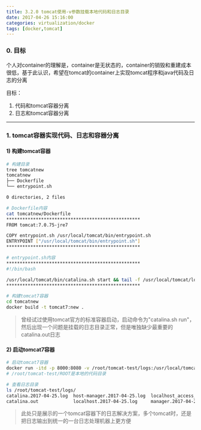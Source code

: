 ```yaml
---
title: 3.2.0 tomcat使用-v参数挂载本地代码和日志目录
date: 2017-04-26 15:16:00
categories: virtualization/docker
tags: [docker,tomcat]
---
```


### 0. 目标
个人对container的理解是，container是无状态的，container的销毁和重建成本很低，基于此认识，希望在tomcat的container上实现tomcat程序和java代码及日志的分离

目标：
1. 代码和tomcat容器分离
2. 日志和tomcat容器分离

---

### 1. tomcat容器实现代码、日志和容器分离
#### 1) 构建tomcat容器
``` bash
# 构建目录
tree tomcatnew
tomcatnew
├── Dockerfile
└── entrypoint.sh

0 directories, 2 files

# Dockerfile内容
cat tomcatnew/Dockerfile
**************************************************
FROM tomcat:7.0.75-jre7

COPY entrypoint.sh /usr/local/tomcat/bin/entrypoint.sh
ENTRYPOINT ["/usr/local/tomcat/bin/entrypoint.sh"]
**************************************************

# entrypoint.sh内容
**************************************************
#!/bin/bash

/usr/local/tomcat/bin/catalina.sh start && tail -f /usr/local/tomcat/logs/catalina.out
**************************************************

# 构建tomcat7容器
cd tomcatnew
docker build -t tomcat7:new .
```
> 曾经试过使用tomcat官方的标准容器启动，启动命令为"catalina.sh run"，然后出现一个问题是挂载的日志目录正常，但是唯独缺少最重要的catalina.out日志

#### 2) 启动tomcat7容器
``` bash
# 启动tomcat7容器
docker run -itd -p 8000:8080 -v /root/tomcat-test/logs:/usr/local/tomcat/logs:rw -v /root/tomcat-test/ROOT/:/usr/local/tomcat/webapps/ROOT tomcat7:new
# /root/tomcat-test/ROOT是本地的代码目录

# 查看日志目录
ls /root/tomcat-test/logs/
catalina.2017-04-25.log  host-manager.2017-04-25.log  localhost_access_log.2017-04-25.txt
catalina.out             localhost.2017-04-25.log     manager.2017-04-25.log
```
> 此处只是展示的一个tomcat容器下的日志解决方案，多个tomcat时，还是把日志输出到统一的一台日志处理机器上更方便
